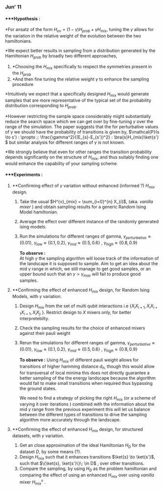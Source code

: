 
### Jun' 11

#### ***Hypothesis :  
 
 *For ansatz of the form $H_{ev} = (1- \gamma) H_{prob} + \gamma H_{mix}$, tuning the $\gamma$ allows for the variation in the relative weight of the evolution between the two hamiltonians.

  *We expect better results in sampling from a distribution generated by the Hamiltonian $H_{prob}$  by broadly two different approaches,

   1. *Choosing the $H_{mix}$ specifically to respect the symmetries present in the $H_{prob}$
   2. *And then fine tuning the relative weight $\gamma$ to enhance the sampling procedure

*Intuitively we expect that a specifically designed $H_{mix}$ would generate samples that are more representative of the typical set of the probability distribution corresponding to $H_{prob}$. 

*However restricting the sample space considerably might substantially reduce the search space which we can get over by fine-tuning $\gamma$ over the range of the simulation.
The paper suggests that the for perturbative values of $\gamma$ we should have the probability of transitions is given by, 
$\mathcal{P}(s \to s') \: \propto \;\: \frac{\gamma^2}{(E_{s}-E_{s'})^2} \: \bra{s}H_{mix}\ket{s'} $
but similar analysis for different ranges of $\gamma$ is not known.

*We strongly believe that even for other ranges the transition probability depends significantly on the structure of $H_{mix}$, and thus suitably finding one would enhance the capability of your sampling scheme.


#### ***Experiments :

1.  **Confirming effect of $\gamma$ variation without enhanced (informed ?) $H_{mix}$ design.
	1. Take the usual $H^{v}_{mix} = \sum_{i=0}^{n} X_{i}$, (aka. *vanilla mixer* ) and obtain sampling results for a generic Random Ising Model hamiltonian.
	2. Average the effect over different instance of the randomly generated ising models.
	3. Run the simulations for different ranges of gamma, $\gamma_{perturbative} \approx \{0.01\}$, $\gamma_{low} \approx \{0.1,0.2\}$,  $\gamma_{mid} \approx \{0.5,0.6\}$ , $\gamma_{high} \approx \{0.8,0.9\}$ 
       
       **To observe :**  
       At high $\gamma$ the sampling algorithm will loose track of the information of the landscape it is supposed to sample. Aim to get an idea about the mid $\gamma$ range in which, we still manage to get good samples, or an upper bound such that an $\gamma > \gamma_{max}$ will fail to produce good samples. 
	
2. **Confirming the effect of enhanced $H_{mix}$ design, for Random Ising Models, with $\gamma$ variation.
	1. Design $H_{mix}$ from the set of multi qubit interactions i.e $\{ X_{i}X_{i+1}, X_{i}X_{i+1}X_{i+1}, X_{i}X_{j},\}$. Restrict design to $X$  mixers only, for better interpretebilty.
	2. Check the sampling results for the choice of enhanced mixers against their pauli weight  
	3. Rerun the simulations for different ranges of gamma, $\gamma_{perturbative} \approx \{0.01\}$, $\gamma_{low} \approx \{0.1,0.2\}$,  $\gamma_{mid} \approx \{0.5,0.6\}$ , $\gamma_{high} \approx \{0.8,0.9\}$ 

		**To observe :** 
		Using $H_{mix}$ of different pauli weight allows for transitions of higher hamming distance $d_{h}$, though this would allow for transversal of local minima this does not directly guarantee a better sampling of the the energy landscape because the algorithm would fail to make small transitions when required thus bypassing the ground states.
		
		We need to find a strategy of picking the right $H_{mix}$ (or a scheme of varying it over iterations ) combined with the information about the mid $\gamma$ range from the previous experiment this will let us balance between the different types of transitions to drive the sampling algorithm more accurately through the landscape.   
	 
3.  **Confirming the effect of enhanced $H_{mix}$ design, for structured datasets, with $\gamma$ variation.
	1.  Get an close approximation of the ideal Hamiltonian $H_{D}$ for the dataset $D$, by some means (?).
	2. Design $H_{mix}$ such that it enhances transitions $\ket{s} \to \ket{s'}$, such that $\{\ket{s}, \ket{s'}\}\; \in D$ , over other transitions.      
	3. Compare the sampling, by using $H_{D}$ as the problem hamiltonian and comparing the effect of using an enhanced $H_{mix}$ over using *vanilla* mixer $H^{v}_{mix}$ .  


   
 

